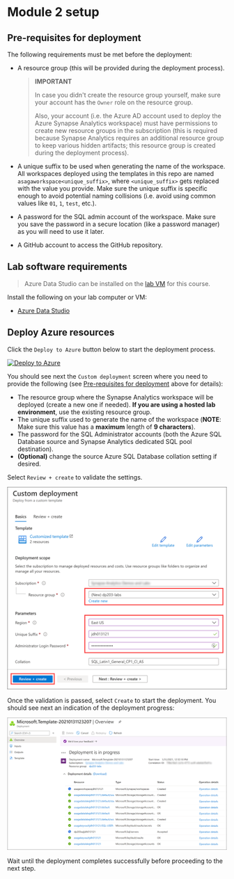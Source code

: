 # Module 2 setup

## Pre-requisites for deployment

The following requirements must be met before the deployment:

- A resource group (this will be provided during the deployment process).

    >**IMPORTANT**
    >
    >In case you didn't create the resource group yourself, make sure your account has the `Owner` role on the resource group.
    >
    >Also, your account (i.e. the Azure AD account used to deploy the Azure Synapse Analytics workspace) must have permissions to create new resource groups in the subscription (this is required because Synapse Analytics requires an additional resource group to keep various hidden artifacts; this resource group is created during the deployment process).

- A unique suffix to be used when generating the name of the workspace. All workspaces deployed using the templates in this repo are named `asagaworkspace<unique_suffix>`, where `<unique_suffix>` gets replaced with the value you provide. Make sure the unique suffix is specific enough to avoid potential naming collisions (i.e. avoid using common values like `01`, `1`, `test`, etc.).
- A password for the SQL admin account of the workspace. Make sure you save the password in a secure location (like a password manager) as you will need to use it later.
- A GitHub account to access the GitHub repository.

## Lab software requirements

> Azure Data Studio can be installed on the [lab VM](../../README.md#lab-vm-for-students) for this course.

Install the following on your lab computer or VM:

- [Azure Data Studio](https://docs.microsoft.com/sql/azure-data-studio/download-azure-data-studio?view=sql-server-ver15)

## Deploy Azure resources

Click the `Deploy to Azure` button below to start the deployment process.

[![Deploy to Azure](https://aka.ms/deploytoazurebutton)](https://portal.azure.com/#create/Microsoft.Template/uri/https%3A%2F%2Fraw.githubusercontent.com%2Fsolliancenet%2Fmicrosoft-data-engineering-ilt-deploy%2Fmain%2Fsetup%2F02%2Fmodule2-deployment.json%3Ftoken%3DAA2FKXRAGLJK2Q5PS7UV6QC7ZZAS2)

You should see next the `Custom deployment` screen where you need to provide the following (see [Pre-requisites for deployment](#pre-requisites-for-deployment) above for details):

- The resource group where the Synapse Analytics workspace will be deployed (create a new one if needed). **If you are using a hosted lab environment**, use the existing resource group.
- The unique suffix used to generate the name of the workspace (**NOTE**: Make sure this value has a **maximum** length of **9 characters**).
- The password for the SQL Administrator accounts (both the Azure SQL Database source and Synapse Analytics dedicated SQL pool destination).
- **(Optional)** change the source Azure SQL Database collation setting if desired.

Select `Review + create` to validate the settings.

![Synapse Analytics workspace deployment configuration](media/asaworkspace-deploy-configure.png)

Once the validation is passed, select `Create` to start the deployment. You should see next an indication of the deployment progress:

![Synapse Analytics workspace deployment progress](media/asaworkspace-deploy-progress.png)

Wait until the deployment completes successfully before proceeding to the next step.
